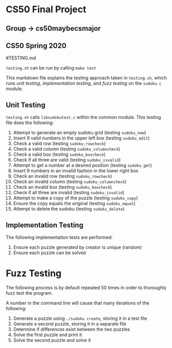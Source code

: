 # CS50 Final Project
## Group -> cs50maybecsmajor
## CS50 Spring 2020

#TESTING.md

`testing.sh` can be run by calling `make test`

This markdown file explains the testing approach taken in `testing.sh`, which runs *unit testing*, *implementation testing*, and *fuzz testing* on the `sudoku.c` module.

## Unit Testing

`testing.sh` calls `libsudokutest.c` within the common module. This testing file does the following:

1. Attempt to generate an empty sudoku grid (testing `sudoku_new`)
2. Insert 9 valid numbers in the upper left box (testing `sudoku_edit`)
3. Check a valid row (testing `sudoku_rowcheck`)
4. Check a valid column (testing `sudoku_columncheck`)
5. Check a valid box (testing `sudoku_boxcheck`)
6. Check if all three are valid (testing `sudoku_isvalid`)
7. Attempt to get a number at a desired position (testing `sudoku_get`)
8. Insert 9 numbers in an invalid fashion in the lower right box
9. Check an invalid row (testing `sudoku_rowcheck`)
10. Check an invalid column (testing `sudoku_columncheck`)
11. Check an invalid box (testing `sudoku_boxcheck`)
12. Check if all three are invalid (testing `sudoku_isvalid`)
13. Attempt to make a copy of the puzzle (testing `sudoku_copy`)
14. Ensure the copy equals the original (testing `sudoku_equal`)
15. Attempt to delete the sudoku (testing `sudoku_delete`)

## Implementation Testing

The following implementation tests are performed:

1. Ensure each puzzle generated by creator is unique (random)
2. Ensure each puzzle can be solved


# Fuzz Testing

The following process is by default repeated 50 times in order to thoroughly fuzz test the program.

A number in the command line will cause that many iterations of the following:

1. Generate a puzzle using `./sudoku create`, storing it in a test file
2. Generate a second puzzle, storing it in a separate file
3. Determine if differences exist between the two puzzles
4. Solve the first puzzle and print it
5. Solve the second puzzle and solve it

